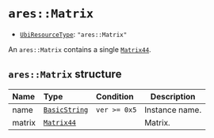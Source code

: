 # `ares::Matrix`

- [`UbiResourceType`](./index.md#ubiresourcetype-string): `"ares::Matrix"`

An `ares::Matrix` contains a single [`Matrix44`](../base.md#matrix44-structure).

## `ares::Matrix` structure

| Name | Type | Condition | Description |
| :-- | :-- | :-- | --- |
| name | [`BasicString`](../base.md#basicstring-structure) | `ver >= 0x5` | Instance name. |
| matrix | [`Matrix44`](../base.md#matrix44-structure) |  | Matrix. |
